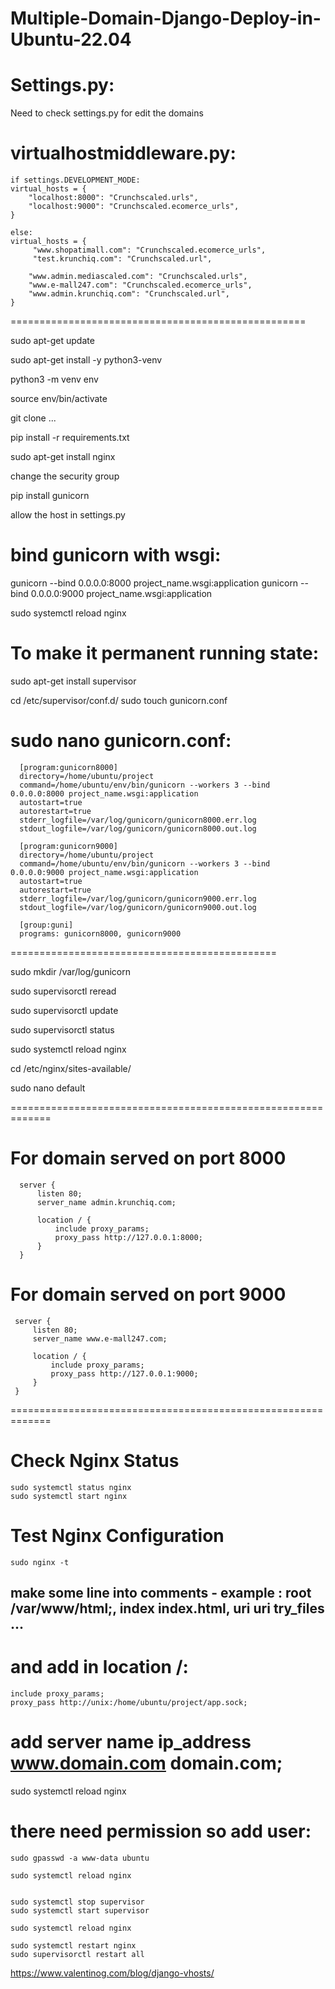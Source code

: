 # Multiple-Domain-Django-Deploy-in-Ubuntu-22.04



Settings.py:
=====================================
Need to check settings.py for edit the domains



virtualhostmiddleware.py:
=========================================================
    if settings.DEVELOPMENT_MODE:
    virtual_hosts = {
        "localhost:8000": "Crunchscaled.urls",
        "localhost:9000": "Crunchscaled.ecomerce_urls",
    }
    
    else:
    virtual_hosts = {
         "www.shopatimall.com": "Crunchscaled.ecomerce_urls",
         "test.krunchiq.com": "Crunchscaled.url",
        
        "www.admin.mediascaled.com": "Crunchscaled.urls",
        "www.e-mall247.com": "Crunchscaled.ecomerce_urls",
        "www.admin.krunchiq.com": "Crunchscaled.url",
    }



===================================================


sudo apt-get update

sudo apt-get install -y python3-venv

python3 -m venv env

source env/bin/activate

git clone ...

pip install -r requirements.txt

sudo apt-get install nginx

change the security group

pip install gunicorn


allow the host in settings.py

bind gunicorn with wsgi:
=============================
gunicorn --bind 0.0.0.0:8000 project_name.wsgi:application
gunicorn --bind 0.0.0.0:9000 project_name.wsgi:application



sudo systemctl reload nginx


To make it permanent running state:
=======================================
sudo apt-get install supervisor

cd /etc/supervisor/conf.d/
sudo touch gunicorn.conf

sudo nano gunicorn.conf:
=========================================

      [program:gunicorn8000]
      directory=/home/ubuntu/project
      command=/home/ubuntu/env/bin/gunicorn --workers 3 --bind 0.0.0.0:8000 project_name.wsgi:application
      autostart=true
      autorestart=true
      stderr_logfile=/var/log/gunicorn/gunicorn8000.err.log
      stdout_logfile=/var/log/gunicorn/gunicorn8000.out.log
      
      [program:gunicorn9000]
      directory=/home/ubuntu/project
      command=/home/ubuntu/env/bin/gunicorn --workers 3 --bind 0.0.0.0:9000 project_name.wsgi:application
      autostart=true
      autorestart=true
      stderr_logfile=/var/log/gunicorn/gunicorn9000.err.log
      stdout_logfile=/var/log/gunicorn/gunicorn9000.out.log
      
      [group:guni]
      programs: gunicorn8000, gunicorn9000


==============================================




sudo mkdir /var/log/gunicorn

sudo supervisorctl reread

sudo supervisorctl update

sudo supervisorctl status

sudo systemctl reload nginx



cd /etc/nginx/sites-available/

sudo nano default

=============================================================


# For domain served on port 8000
      server {
          listen 80;
          server_name admin.krunchiq.com;
      
          location / {
              include proxy_params;
              proxy_pass http://127.0.0.1:8000;
          }
      }

# For domain served on port 9000
     server {
         listen 80;
         server_name www.e-mall247.com;
     
         location / {
             include proxy_params;
             proxy_pass http://127.0.0.1:9000;
         }
     }



=============================================================

# Check Nginx Status
    sudo systemctl status nginx
    sudo systemctl start nginx

# Test Nginx Configuration
    sudo nginx -t



## make some line into comments - example : root /var/www/html;, index index.html, uri uri try_files ...

# and add in location /:
    include proxy_params;
    proxy_pass http://unix:/home/ubuntu/project/app.sock;


# add server name ip_address www.domain.com domain.com;

sudo systemctl reload nginx


# there need permission so add user:
    sudo gpasswd -a www-data ubuntu
    
    sudo systemctl reload nginx
    
    
    sudo systemctl stop supervisor
    sudo systemctl start supervisor
    
    sudo systemctl reload nginx
    
    sudo systemctl restart nginx
    sudo supervisorctl restart all



https://www.valentinog.com/blog/django-vhosts/



